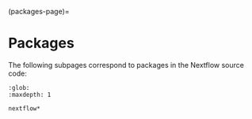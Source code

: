 (packages-page)=

# Packages

The following subpages correspond to packages in the Nextflow source code:

```{toctree}
:glob:
:maxdepth: 1

nextflow*
```
